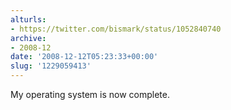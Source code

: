 ```yaml
---
alturls:
- https://twitter.com/bismark/status/1052840740
archive:
- 2008-12
date: '2008-12-12T05:23:33+00:00'
slug: '1229059413'
---
```


My operating system is now complete.

